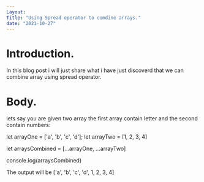 ```yaml
---
Layout: 
Title: "Using Spread operator to comdine arrays."
date: "2021-10-27"
---
```


# Introduction.

In this blog post i will just share what i have just discoverd that we can combine array using spread operator.

# Body.

lets say you are given two array the first array contain letter and the second contain numbers:

let arrayOne = ['a', 'b', 'c', 'd'];
let arrayTwo = [1, 2, 3, 4]

let arraysCombined = [...arrayOne, ...arrayTwo]

console.log(arraysCombined)


The output will be  ['a', 'b', 'c', 'd', 1, 2, 3, 4]